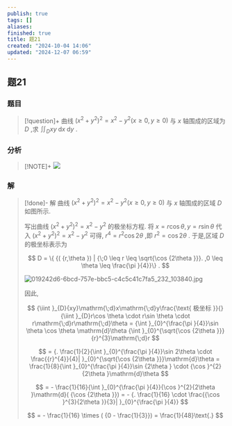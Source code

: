```yaml
---
publish: true
tags: []
aliases: 
finished: true
title: 题21
created: "2024-10-04 14:06"
updated: "2024-12-07 06:59"
---
```

## 题21
### 题目
> [!question]+
> 曲线 ${( {x}^{2} + {y}^{2}) }^{2} = {x}^{2} - {y}^{2}( {x \geq 0, y \geq 0})$ 与 $x$ 轴围成的区域为 $D$ ,求 ${\iint }_{D}{xy}\mathrm{\;d}x\mathrm{\;d}y$ .
### 分析
> [!NOTE]+
> ![](https://img.hwenyi.live/202412071459310.webp)
### 解
> [!done]-
> 解 曲线 ${( {x}^{2} + {y}^{2}) }^{2} = {x}^{2} - {y}^{2}( {x \geq 0, y \geq 0})$ 与 $x$ 轴围成的区域 $D$ 如图所示.
> 
> 写出曲线 ${( {x}^{2} + {y}^{2}) }^{2} = {x}^{2} - {y}^{2}$ 的极坐标方程. 将 $x = r\cos \theta, y = r\sin \theta$ 代入 ${( {x}^{2} + {y}^{2}) }^{2} = {x}^{2} - {y}^{2}$ 可得, ${r}^{4} = {r}^{2}\cos {2\theta }$ ,即 ${r}^{2} = \cos {2\theta }$ . 于是,区域 $D$ 的极坐标表示为
> 
> $$
> D = \{ {( {r,\theta }) | {\;0 \leq r \leq \sqrt{\cos {2\theta }}}. ,0 \leq \theta \leq \frac{\pi }{4}}\} .
> $$
> 
> ![019242d6-6bcd-757e-bbc5-c4c5c41c7fa5_232_103840.jpg](https://img.hwenyi.live/202409302017998.webp)
> 
> 因此,
> 
> $$
> {\iint }_{D}{xy}\mathrm{\;d}x\mathrm{\;d}y\frac{\text{ 极坐标 }}{}{\iint }_{D}r\cos \theta \cdot r\sin \theta \cdot r\mathrm{\;d}r\mathrm{\;d}\theta = {\int }_{0}^{\frac{\pi }{4}}\sin \theta \cos \theta \mathrm{d}\theta {\int }_{0}^{\sqrt{\cos {2\theta }}}{r}^{3}\mathrm{\;d}r
> $$
> 
> $$
> = {. \frac{1}{2}{\int }_{0}^{\frac{\pi }{4}}\sin 2\theta \cdot \frac{{r}^{4}}{4}| }_{0}^{\sqrt{\cos {2\theta }}}\mathrm{d}\theta = \frac{1}{8}{\int }_{0}^{\frac{\pi }{4}}\sin {2\theta } \cdot {\cos }^{2}{2\theta }\mathrm{d}\theta
> $$
> 
> $$
> = - \frac{1}{16}{\int }_{0}^{\frac{\pi }{4}}{\cos }^{2}{2\theta }\mathrm{d}( {\cos {2\theta }}) = - {. \frac{1}{16} \cdot \frac{{\cos }^{3}{2\theta }}{3}| }_{0}^{\frac{\pi }{4}}
> $$
> 
> $$
> = - \frac{1}{16} \times ( {0 - \frac{1}{3}}) = \frac{1}{48}\text{.}
> $$